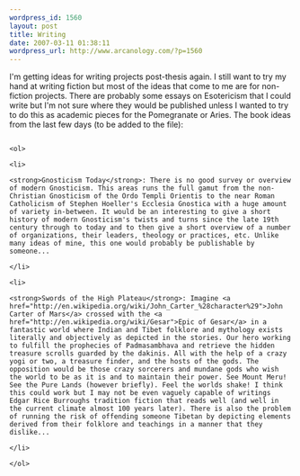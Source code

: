 ```yaml
--- 
wordpress_id: 1560
layout: post
title: Writing
date: 2007-03-11 01:38:11
wordpress_url: http://www.arcanology.com/?p=1560
---
```

I'm getting ideas for writing projects post-thesis again. I still want to try my hand at writing fiction but most of the ideas that come to me are for non-fiction projects. There are probably some essays on Esotericism that I could write but I'm not sure where they would be published unless I wanted to try to do this as academic pieces for the Pomegranate or Aries. The book ideas from the last few days (to be added to the file): 
                                                                                                                                                                                                                                                                                                                                                                                                                                                                                                                                                                                                                                                                                                                                                                                                                                                        
                                                                                                                                                                                                                                                                                                                                                                                                                                                                                                                                                                                                                                                                                                                                                                                                                                                        <ol>
                                                                                                                                                                                                                                                                                                                                                                                                                                                                                                                                                                                                                                                                                                                                                                                                                                                          <li>
                                                                                                                                                                                                                                                                                                                                                                                                                                                                                                                                                                                                                                                                                                                                                                                                                                                            <strong>Gnosticism Today</strong>: There is no good survey or overview of modern Gnosticism. This areas runs the full gamut from the non-Christian Gnosticism of the Ordo Templi Orientis to the near Roman Catholicism of Stephen Hoeller's Ecclesia Gnostica with a huge amount of variety in-between. It would be an interesting to give a short history of modern Gnosticism's twists and turns since the late 19th century through to today and to then give a short overview of a number of organizations, their leaders, theology or practices, etc. Unlike many ideas of mine, this one would probably be publishable by someone...
                                                                                                                                                                                                                                                                                                                                                                                                                                                                                                                                                                                                                                                                                                                                                                                                                                                          </li>
                                                                                                                                                                                                                                                                                                                                                                                                                                                                                                                                                                                                                                                                                                                                                                                                                                                          <li>
                                                                                                                                                                                                                                                                                                                                                                                                                                                                                                                                                                                                                                                                                                                                                                                                                                                            <strong>Swords of the High Plateau</strong>: Imagine <a href="http://en.wikipedia.org/wiki/John_Carter_%28character%29">John Carter of Mars</a> crossed with the <a href="http://en.wikipedia.org/wiki/Gesar">Epic of Gesar</a> in a fantastic world where Indian and Tibet folklore and mythology exists literally and objectively as depicted in the stories. Our hero working to fulfill the prophecies of Padmasambhava and retrieve the hidden treasure scrolls guarded by the dakinis. All with the help of a crazy yogi or two, a treasure finder, and the hosts of the gods. The opposition would be those crazy sorcerers and mundane gods who wish the world to be as it is and to maintain their power. See Mount Meru! See the Pure Lands (however briefly). Feel the worlds shake! I think this could work but I may not be even vaguely capable of writings Edgar Rice Burroughs tradition fiction that reads well (and well in the current climate almost 100 years later). There is also the problem of running the risk of offending someone Tibetan by depicting elements derived from their folklore and teachings in a manner that they dislike...
                                                                                                                                                                                                                                                                                                                                                                                                                                                                                                                                                                                                                                                                                                                                                                                                                                                          </li>
                                                                                                                                                                                                                                                                                                                                                                                                                                                                                                                                                                                                                                                                                                                                                                                                                                                        </ol>